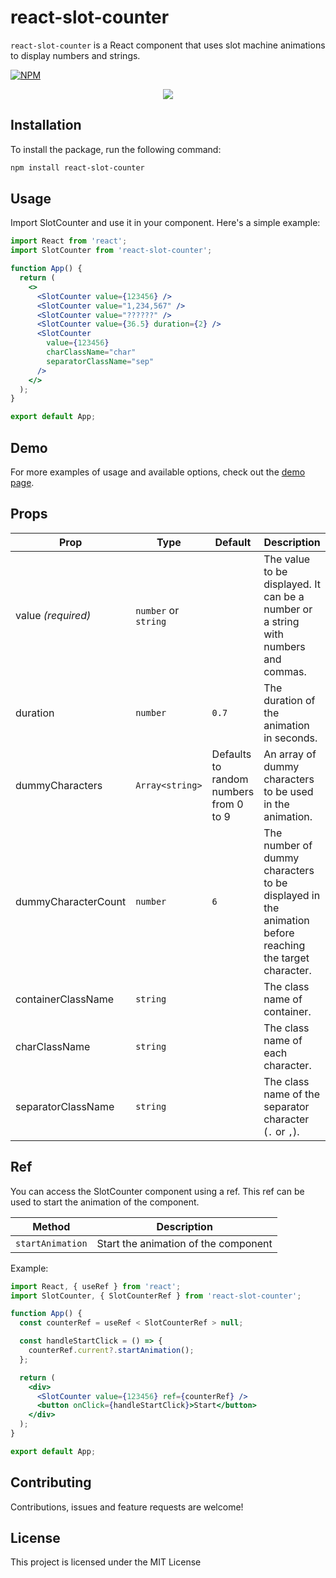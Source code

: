 # react-slot-counter

`react-slot-counter` is a React component that uses slot machine animations to display numbers and strings.

[![NPM](https://img.shields.io/npm/v/react-slot-counter.svg)](https://www.npmjs.com/package/react-slot-counter)

<p align="center">
    <a target="_blank" href="https://almond-bongbong.github.io/react-slot-counter/">
        <img src="https://media0.giphy.com/media/v1.Y2lkPTc5MGI3NjExYjdmZGFkMjdiYjI2ZTBhMTg3YWIxMGEyNDk5YzcyNTIzMzFmMDI4YyZjdD1n/EIO8W6Qeqn4eQxIOxh/giphy.gif" />
    </a>
</p>

## Installation

To install the package, run the following command:

```bash
npm install react-slot-counter
```

## Usage

Import SlotCounter and use it in your component. Here's a simple example:

```jsx
import React from 'react';
import SlotCounter from 'react-slot-counter';

function App() {
  return (
    <>
      <SlotCounter value={123456} />
      <SlotCounter value="1,234,567" />
      <SlotCounter value="??????" />
      <SlotCounter value={36.5} duration={2} />
      <SlotCounter
        value={123456}
        charClassName="char"
        separatorClassName="sep"
      />
    </>
  );
}

export default App;
```

## Demo

For more examples of usage and available options, check out the [demo page](https://almond-bongbong.github.io/react-slot-counter/).

## Props

| Prop                | Type                 | Default                                | Description                                                                                           |
| ------------------- | -------------------- | -------------------------------------- | ----------------------------------------------------------------------------------------------------- |
| value _(required)_  | `number` or `string` |                                        | The value to be displayed. It can be a number or a string with numbers and commas.                    |
| duration            | `number`             | `0.7`                                  | The duration of the animation in seconds.                                                             |
| dummyCharacters     | `Array<string>`      | Defaults to random numbers from 0 to 9 | An array of dummy characters to be used in the animation.                                             |
| dummyCharacterCount | `number`             | `6`                                    | The number of dummy characters to be displayed in the animation before reaching the target character. |
| containerClassName  | `string`             |                                        | The class name of container.                                                                          |
| charClassName       | `string`             |                                        | The class name of each character.                                                                     |
| separatorClassName  | `string`             |                                        | The class name of the separator character (`.` or `,`).                                               |

## Ref

You can access the SlotCounter component using a ref. This ref can be used to start the animation of the component.

| Method           | Description                          |
| ---------------- | ------------------------------------ |
| `startAnimation` | Start the animation of the component |

Example:

```jsx
import React, { useRef } from 'react';
import SlotCounter, { SlotCounterRef } from 'react-slot-counter';

function App() {
  const counterRef = useRef < SlotCounterRef > null;

  const handleStartClick = () => {
    counterRef.current?.startAnimation();
  };

  return (
    <div>
      <SlotCounter value={123456} ref={counterRef} />
      <button onClick={handleStartClick}>Start</button>
    </div>
  );
}

export default App;
```

## Contributing

Contributions, issues and feature requests are welcome!

## License

This project is licensed under the MIT License
